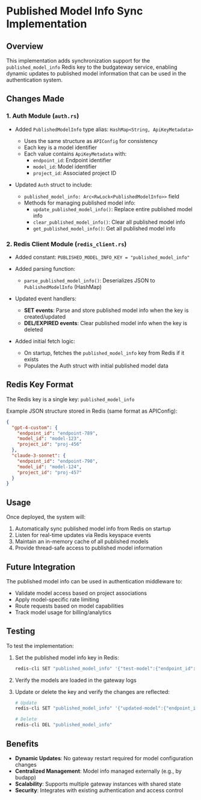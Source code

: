 # Published Model Info Sync Implementation

## Overview
This implementation adds synchronization support for the `published_model_info` Redis key to the budgateway service, enabling dynamic updates to published model information that can be used in the authentication system.

## Changes Made

### 1. Auth Module (`auth.rs`)
- Added `PublishedModelInfo` type alias: `HashMap<String, ApiKeyMetadata>`
  - Uses the same structure as `APIConfig` for consistency
  - Each key is a model identifier
  - Each value contains `ApiKeyMetadata` with:
    - `endpoint_id`: Endpoint identifier
    - `model_id`: Model identifier
    - `project_id`: Associated project ID

- Updated `Auth` struct to include:
  - `published_model_info: Arc<RwLock<PublishedModelInfo>>` field
  - Methods for managing published model info:
    - `update_published_model_info()`: Replace entire published model info
    - `clear_published_model_info()`: Clear all published model info
    - `get_published_model_info()`: Get all published model info

### 2. Redis Client Module (`redis_client.rs`)
- Added constant: `PUBLISHED_MODEL_INFO_KEY = "published_model_info"`

- Added parsing function:
  - `parse_published_model_info()`: Deserializes JSON to `PublishedModelInfo` (HashMap)

- Updated event handlers:
  - **SET events**: Parse and store published model info when the key is created/updated
  - **DEL/EXPIRED events**: Clear published model info when the key is deleted

- Added initial fetch logic:
  - On startup, fetches the `published_model_info` key from Redis if it exists
  - Populates the Auth struct with initial published model data

## Redis Key Format
The Redis key is a single key: `published_model_info`

Example JSON structure stored in Redis (same format as APIConfig):
```json
{
  "gpt-4-custom": {
    "endpoint_id": "endpoint-789",
    "model_id": "model-123",
    "project_id": "proj-456"
  },
  "claude-3-sonnet": {
    "endpoint_id": "endpoint-790",
    "model_id": "model-124",
    "project_id": "proj-457"
  }
}
```

## Usage
Once deployed, the system will:
1. Automatically sync published model info from Redis on startup
2. Listen for real-time updates via Redis keyspace events
3. Maintain an in-memory cache of all published models
4. Provide thread-safe access to published model information

## Future Integration
The published model info can be used in authentication middleware to:
- Validate model access based on project associations
- Apply model-specific rate limiting
- Route requests based on model capabilities
- Track model usage for billing/analytics

## Testing
To test the implementation:
1. Set the published model info key in Redis:
   ```bash
   redis-cli SET "published_model_info" '{"test-model":{"endpoint_id":"e1","model_id":"m1","project_id":"p1"},"another-model":{"endpoint_id":"e2","model_id":"m2","project_id":"p2"}}'
   ```

2. Verify the models are loaded in the gateway logs

3. Update or delete the key and verify the changes are reflected:
   ```bash
   # Update
   redis-cli SET "published_model_info" '{"updated-model":{"endpoint_id":"e3","model_id":"m3","project_id":"p3"}}'

   # Delete
   redis-cli DEL "published_model_info"
   ```

## Benefits
- **Dynamic Updates**: No gateway restart required for model configuration changes
- **Centralized Management**: Model info managed externally (e.g., by budapp)
- **Scalability**: Supports multiple gateway instances with shared state
- **Security**: Integrates with existing authentication and access control
